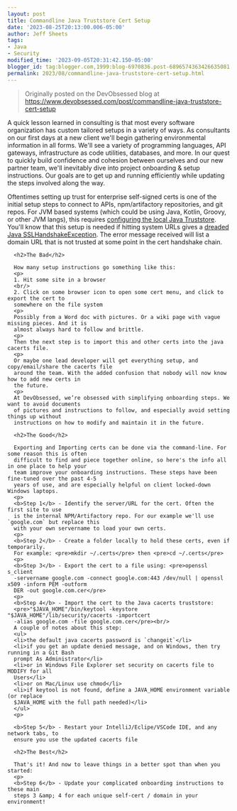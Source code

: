 ```yaml
---
layout: post
title: Commandline Java Truststore Cert Setup
date: '2023-08-25T20:13:00.006-05:00'
author: Jeff Sheets
tags:
- Java
- Security
modified_time: '2023-09-05T20:31:42.150-05:00'
blogger_id: tag:blogger.com,1999:blog-6970836.post-6896574363426635081
permalink: 2023/08/commandline-java-truststore-cert-setup.html
---
```


<blockquote>Originally posted on the DevObsessed blog at <a
      href="https://www.devobsessed.com/post/commandline-java-truststore-cert-setup">https://www.devobsessed.com/post/commandline-java-truststore-cert-setup</a></blockquote>
      <p>A quick lesson learned in consulting is that most every software organization has
      custom tailored setups in a variety of ways. As consultants on our first days at a new client
      we'll begin gathering environmental information in all forms. We'll see a variety of
      programming languages, API gateways, infrastructure as code utilities, databases, and more. In
      our quest to quickly build confidence and cohesion between ourselves and our new partner team,
      we'll inevitably dive into project onboarding &amp; setup instructions. Our goals are to
      get up and running efficiently while updating the steps involved along the way.
      <p>
      Oftentimes setting up trust for enterprise self-signed certs is one of the initial setup steps
      to connect to APIs, npm/artifactory repositories, and git repos. For JVM based systems (which
      could be using Java, Kotlin, Groovy, or other JVM langs), this requires <a
      href="https://docs.oracle.com/javase/tutorial/security/toolfilex/rstep1.html">configuring
      the local Java Truststore</a>. You'll know that this setup is needed if hitting system
      URLs gives a <a
      href="https://stackoverflow.com/questions/6659360/how-to-solve-javax-net-ssl-sslhandshakeexception-error">dreaded
      Java SSLHandshakeException</a>. The error message received will list a domain URL that
      is not trusted at some point in the cert handshake chain.

      <h2>The Bad</h2>

      How many setup instructions go something like this:
      <p>
      1. Hit some site in a browser
      <br/>
      2. Click on some browser icon to open some cert menu, and click to export the cert to
      somewhere on the file system
      <p>
      Possibly from a Word doc with pictures. Or a wiki page with vague missing pieces. And it is
      almost always hard to follow and brittle.
      <p>
      Then the next step is to import this and other certs into the java cacerts file.
      <p>
      Or maybe one lead developer will get everything setup, and copy/email/share the cacerts file
      around the team. With the added confusion that nobody will now know how to add new certs in
      the future.
      <p>
      At DevObsessed, we’re obsessed with simplifying onboarding steps. We want to avoid documents
      of pictures and instructions to follow, and especially avoid setting things up without
      instructions on how to modify and maintain it in the future.
      ‍
      <h2>The Good</h2>

      Exporting and Importing certs can be done via the command-line. For some reason this is often
      difficult to find and piece together online, so here's the info all in one place to help your
      team improve your onboarding instructions. These steps have been fine-tuned over the past 4-5
      years of use, and are especially helpful on client locked-down Windows laptops.
      <p>
      <b>Step 1</b> - Identify the server/URL for the cert. Often the first site to use
      is the internal NPM/Artifactory repo. For our example we'll use `google.com` but replace this
      with your own servername to load your own certs.
      <p>
      <b>Step 2</b> - Create a folder locally to hold these certs, even if temporarily.
      For example: <pre>mkdir ~/.certs</pre> then <pre>cd ~/.certs</pre>
      <p>
      <b>Step 3</b> - Export the cert to a file using: <pre>openssl s_client
      -servername google.com -connect google.com:443 /dev/null | openssl x509 -inform PEM -outform
      DER -out google.com.cer</pre>
      <p>
      <b>Step 4</b> - Import the cert to the Java cacerts truststore:
      <pre>"$JAVA_HOME"/bin/keytool -keystore "$JAVA_HOME"/lib/security/cacerts -importcert
      -alias google.com -file google.com.cer</pre><br/>
      A couple of notes about this step:
      <ul>
      <li>the default java cacerts password is `changeit`</li>
      <li>if you get an update denied message, and on Windows, then try running in a Git Bash
      prompt As Administrator</li>
      <li>or in Windows File Explorer set security on cacerts file to MODIFY for all
      Users</li>
      <li>or on Mac/Linux use chmod</li>
      <li>if keytool is not found, define a JAVA_HOME environment variable (or replace
      $JAVA_HOME with the full path needed)</li>
      </ul>
      <p>

      <b>Step 5</b> - Restart your IntelliJ/Eclipe/VSCode IDE, and any network tabs, to
      ensure you use the updated cacerts file

      <h2>The Best</h2>

      That's it! And now to leave things in a better spot than when you started:
      <p>
      <b>Step 6</b> - Update your complicated onboarding instructions to these main
      steps 3 &amp; 4 for each unique self-cert / domain in your environment!